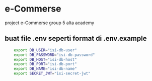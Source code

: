# e-Commerse

project e-Commerse group 5 alta academy

## buat file .env seperti format di .env.example

```bash
    export DB_USER="isi-db-user"
    export DB_PASSWORD="isi-db-password"
    export DB_HOST="isi-db-host"
    export DB_PORT="isi-db-port"
    export DB_NAME="isi-db-name"
    export SECRET_JWT="isi-secret-jwt"
```
